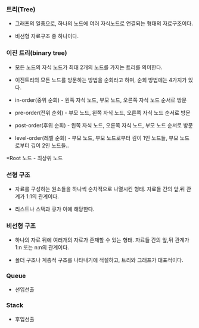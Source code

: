 ### 트리(Tree)

* 그래프의 일종으로, 하나의 노드에 여러 자식노드로 연결되는 형태의 자료구조이다.

* 비선형 자료구조 중 하나이다.


### 이진 트리(binary tree)

* 모든 노드의 자식 노드가 최대 2개의 노드를 가지는 트리를 의미한다.

* 이진트리의 모든 노드를 방문하는 방법을 순회라고 하며, 순회 방법에는 4가지가 있다.

* in-order(중위 순회) - 왼쪽 자식 노드, 부모 노드, 오른쪽 자식 노드 순서로 방문

* pre-order(전위 순회) - 부모 노드, 왼쪽 자식 노드, 오른쪽 자식 노드 순서로 방문

* post-order(후위 순회) - 왼쪽 자식 노드, 오른쪽 자식 노드, 부모 노드 순서로 방문

* level-order(레벨 순회) - 부모 노드, 부모 노드로부터 깊이 1인 노드들, 부모 노드로부터 깊이 2인 노드들.. 

*Root 노드 - 최상위 노드


### 선형 구조 

* 자료를 구성하는 원소들을 하나씩 순차적으로 나열시킨 형태. 자료들 간의 앞,뒤 관계가 1:1의 관계이다.

* 리스트나 스택과 큐가 이에 해당한다.


### 비선형 구조 
 
* 하나의 자료 뒤에 여러개의 자료가 존재할 수 있는 형태. 자료들 간의 앞,뒤 관계가 1:n 또는 n:n의 관계이다.

* 폴더 구조나 계층적 구조를 나타내기에 적절하고, 트리와 그래프가 대표적이다.


### Queue

* 선입선출


### Stack

* 후입선출

